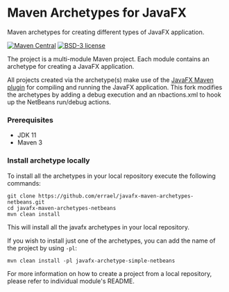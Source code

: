 # Maven Archetypes for JavaFX

Maven archetypes for creating different types of JavaFX application.

[![Maven Central](https://img.shields.io/maven-central/v/com.raelity.jfx/javafx-maven-archetypes-netbeans.svg?color=%234DC71F)](https://search.maven.org/#search|ga|1|com.raelity.jfx.javafx-maven-archetypes-netbeans)
[![BSD-3 license](https://img.shields.io/badge/license-BSD--3-%230778B9.svg)](https://opensource.org/licenses/BSD-3-Clause)

The project is a multi-module Maven project. Each module contains an archetype for creating a JavaFX application.

All projects created via the archetype(s) make use of the [JavaFX Maven plugin](https://github.com/openjfx/javafx-maven-plugin)
for compiling and running the JavaFX application. This fork modifies the archetypes by adding a debug execution and an nbactions.xml to hook up the NetBeans run/debug actions.

### Prerequisites

* JDK 11
* Maven 3

### Install archetype locally

To install all the archetypes in your local repository execute the following commands:

```
git clone https://github.com/errael/javafx-maven-archetypes-netbeans.git
cd javafx-maven-archetypes-netbeans
mvn clean install
```

This will install all the javafx archetypes in your local repository.

If you wish to install just one of the archetypes, you can add the name of the project by using `-pl`:

```
mvn clean install -pl javafx-archetype-simple-netbeans
```

For more information on how to create a project from a local repository, please refer to
individual module's README.
